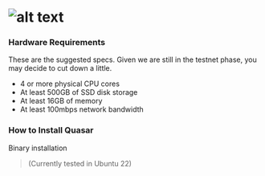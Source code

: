 # ![alt text](https://raw.githubusercontent.com/ksalab/nodes/main/logo/quasar.png "QUASAR")

### Hardware Requirements
These are the suggested specs. Given we are still in the testnet phase, you may decide to cut down a little.

- 4 or more physical CPU cores
- At least 500GB of SSD disk storage
- At least 16GB of memory
- At least 100mbps network bandwidth

### How to Install Quasar

Binary installation

> (Currently tested in Ubuntu 22)
